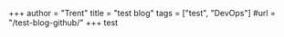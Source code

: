 +++
author = "Trent"
title = "test blog"
tags = ["test", "DevOps"]
#url = "/test-blog-github/"
+++
test
